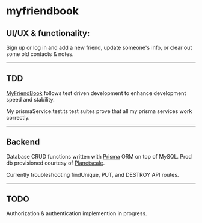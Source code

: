 # myfriendbook

## UI/UX & functionality:

Sign up or log in and add a new friend, update someone's info, or clear out some old contacts & notes.

---

## TDD

[MyFriendBook](myfriendbook.vercel.app) follows test driven development to enhance development speed and stability.

My prismaService.test.ts test suites prove that all my prisma services work correctly.

---

## Backend

Database CRUD functions written with [Prisma](https://www.prisma.io/) ORM on top of MySQL.
Prod db provisioned courtesy of [Planetscale](https://planetscale.com/).

Currently troubleshooting findUnique, PUT, and DESTROY API routes.

---

## TODO

Authorization & authentication implemention in progress.
